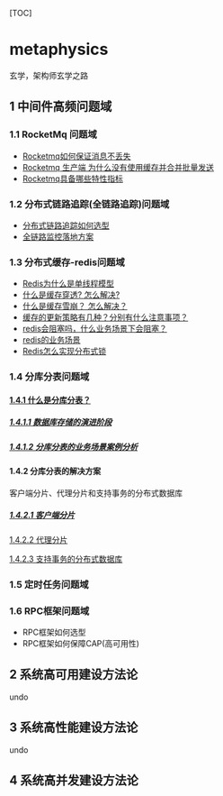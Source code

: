 [TOC]

# metaphysics

玄学，架构师玄学之路

## 1 中间件高频问题域

### 1.1 RocketMq 问题域

- [Rocketmq如何保证消息不丢失](systemstability/Rocketmq如何保证消息不丢失.md)
- [Rocketmq 生产端 为什么没有使用缓存并合并批量发送](systemstability/Rocketmq生产端为什么没有是用缓存并合并批量发送.md)
- [Rocketmq具备哪些特性指标](systemstability/Rocketmq具备哪些特性指标.md)

### 1.2 分布式链路追踪(全链路追踪)问题域

- [分布式链路追踪如何选型](https://mp.weixin.qq.com/s?__biz=MzU1NzY1ODAyNQ==&mid=2247483735&idx=1&sn=a68724d3c6feab9b8e61ccd1f579c4ba&chksm=fc333b91cb44b2873028e442a3ab1408b9c2d015f511d5f8f132d524fb8b5544456b09508993&token=644040893&lang=zh_CN#rd)
- [全链路监控落地方案](https://mp.weixin.qq.com/s?__biz=MzU1NzY1ODAyNQ==&mid=2247483724&idx=1&sn=ab9d60c9e01e6d290aa173442a4a783e&chksm=fc333b8acb44b29c26ddbd2b995725cebfe5903c7bd7b9cd869b53280cc1c466ede2837f23e6&token=644040893&lang=zh_CN#rd)

### 1.3 分布式缓存-redis问题域

- [Redis为什么是单线程模型](redis/Redis为什么是单线程模型.md)
- [什么是缓存穿透? 怎么解决?](redis/什么是缓存穿透以及怎么解决.md)
- [什么是缓存雪崩？ 怎么解决？](redis/什么是缓存雪崩以及怎么解决.md)
- [缓存的更新策略有几种？分别有什么注意事项？](redis/缓存的更新策略有几种以及分别有什么注意事项.md)
- [redis会阻塞吗，什么业务场景下会阻塞？](redis/Redis什么业务场景下会阻塞.md)
- [redis的业务场景](redis/Redis的业务场景.md)
- [Redis怎么实现分布式锁](redis/Redis怎么实现分布式锁.md)

### 1.4 分库分表问题域

#### [1.4.1 什么是分库分表？](databasesharding/什么是分库分表.md)

##### [1.4.1.1 数据库存储的演进阶段](databasesharding/数据库存储的演进阶段.md)

##### [1.4.1.2 分库分表的业务场景案例分析](databasesharding/分库分表的业务场景案例分析.md)

#### 1.4.2 分库分表的解决方案

客户端分片、代理分片和支持事务的分布式数据库

##### [1.4.2.1 客户端分片](databasesharding/客户端分片.md)

[1.4.2.2 代理分片](databasesharding/代理分片.md)

[1.4.2.3 支持事务的分布式数据库](databasesharding/支持事务的分布式数据库.md)

### 1.5 定时任务问题域

### 1.6 RPC框架问题域

- RPC框架如何选型
- RPC框架如何保障CAP(高可用性)

## 2 系统高可用建设方法论

undo

## 3 系统高性能建设方法论

undo

## 4 系统高并发建设方法论